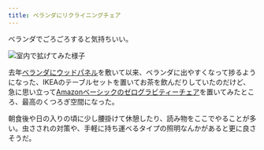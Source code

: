 ```yaml
---
title: ベランダにリクライニングチェア
---
```

ベランダでごろごろすると気持ちいい。

![](https://lh3.googleusercontent.com/docs/ADP-6oHVOUgo6e7G0w3UHAW3ODuq26WWaLpm_eB40dlxwrvz_RNvj-txRPcxOTWQqxLxKZ0_VnULzTeiIY2nSP2qOYgQCtb6T2VvVnu65v-bjGLAI86Yq7o4LFxT68Ro8uYUNoJsLJK5HQbgocamaKkWUj97Dpot-0ich5ceEaw12juFl-3ILYBsL5QoJyAAf57Rvv03yEnBlu-y3UAf2KssiUoUmYn-hJ4TtpfpXc6VDussQD2Vd2YT0EFNCV6bHyLgD0RSYBHiRpCpFk-2HzhEJfDi3fdKTMYOdq5mM0Xe6Lo13TX9Ac2YlCofSHJbUkYZQyGp4huwUiUDjZoAThy-FOjXX0o5o4Y1KYyjRYfu2Onj5q3XZ-E-G_972mXV6sD7oXgfM-X6xJDi2QYvqkh9bpfbwYwg68uKShQxZEtI4j4X8wFVL_bhlb33Q2BnB8d_CzSUnzZP_xrnCAlOK4u54AV6rPK4pOKuEHqjpLVOwC_QEKfYuZHyOHmK9DVA5KAJUaA6KrHuJvwJ6a4nnWzCNi9SHHPVZR4HsUQ3g4xdYeyW_poKyXmQE0F6tfEacQforwaEUgplXp0NAppVh481IeLtiI1VnDpW4ThOKAkPgAFYp9_FqWfCEKeIJy5pKxT_6NfrJj7uaLJ96RXB2r4Wr_dzNZv4WY1YalZlmvQfMo_hHY8PdNFZ8poMH5Q0x3unSUriSbE1oQz1ruaoRZpUMbkdxE7l_H7FoSOxs7muGtQHNQzktmLjz-7oo9vROBOkj_J0yXTT2iyZmVOm3ofGD_L0aUL1ES-qIKJBOkWuX4M3-dNMNpFolluS6lLvFAqWDwFVxZA1xQkEp9crcsASM81wRbydUgd-m05_7fS7HMuStfhntd6gG-eM_65Y3EuBZjvmxeZYmtLACTxrsKJ-QJGrQEpmg5SciM2VPe-IpkGiopJBPPy3fEjIOFOG9yQZBYZCNsHWpZGyRDBnrpGPpzdOTzbF7F-VrWexQ4ZPoYuubquSF-JQSVfLHC2fwwPNLBq5VJ9wbFCru3FgAEFmoEpHrUnpLjek_8m3OoBr6RpDMrAmxegPe8wqY9N_-_xLUgsyWNerXy9WkNVIitbhjgdgnpPvCzFqzKvt7EQOUerH1ZIS83D9x11DJkOpa9DmcHqGMzG3YPp1amnQ4Pk7ev9yccC6NqKE4XdudvxTr8_a7EokHttwlH0Ofofc7IeM-YuESSegQ2YLLseIFjSCK_pvWMIfGBwJMYNm90Exoo-ZCeW7 "室内で拡げてみた様子")

去年[ベランダにウッドパネル](https://r7kamura.com/articles/2021-09-30-wood-panel)を敷いて以来、ベランダに出やすくなって捗るようになった、IKEAのテーブルセットを置いてお茶を飲んだりしていたのだけど、急に思い立って[Amazonベーシックのゼログラビティーチェア](https://www.amazon.co.jp/dp/B0716DKHS1)を置いてみたところ、最高のくつろぎ空間になった。

朝食後や日の入りの頃に少し腰掛けて休憩したり、読み物をここでやることが多い。虫さされの対策や、手軽に持ち運べるタイプの照明なんかがあると更に良さそうだ。

